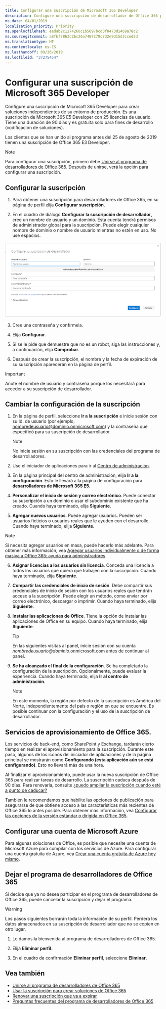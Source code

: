 ```yaml
---
title: Configurar una suscripción de Microsoft 365 Developer
description: Configure una suscripción de desarrollador de Office 365 para crear soluciones independientes de su entorno de producción.
ms.date: 04/01/2019
localization_priority: Priority
ms.openlocfilehash: eadab2c1274260c1b5697bcd3f0473d1469a78c2
ms.sourcegitcommit: a8fbf7863c2bc26a7467270c732e9d15d3cced2d
ms.translationtype: HT
ms.contentlocale: es-ES
ms.lasthandoff: 09/26/2019
ms.locfileid: "37275454"
---
```

# <a name="set-up-a-microsoft-365-developer-subscription"></a>Configurar una suscripción de Microsoft 365 Developer 

Configure una suscripción de Microsoft 365 Developer para crear soluciones independientes de su entorno de producción. Es una suscripción de Microsoft 365 E5 Developer con 25 licencias de usuario. Tiene una duración de 90 días y es gratuita solo para fines de desarrollo (codificación de soluciones). 

Los clientes que se han unido al programa antes del 25 de agosto de 2019 tienen una suscripción de Office 365 E3 Developer.

> [!NOTE] 
> Para configurar una suscripción, primero debe [Unirse al programa de desarrolladores de Office 365](office-365-developer-program.md). Después de unirse, verá la opción para configurar una suscripción.

## <a name="set-up-your-subscription"></a>Configurar la suscripción

1. Para obtener una suscripción para desarrolladores de Office 365, en su página de perfil elija **Configurar suscripción**.

2. En el cuadro de diálogo **Configurar la suscripción de desarrollador**, cree un nombre de usuario y un dominio. Esta cuenta tendrá permisos de administrador global para la suscripción. Puede elegir cualquier nombre de dominio o nombre de usuario mientras no estén en uso. No use espacios.

  ![Configurar el formulario de suscripción](images/5-set-up-form.png)

3. Cree una contraseña y confírmela.

4. Elija **Configurar**.

5. Si se le pide que demuestre que no es un robot, siga las instrucciones y, a continuación, elija **Comprobar**.

6. Después de crear la suscripción, el nombre y la fecha de expiración de su suscripción aparecerán en la página de perfil.

  > [!IMPORTANT]
  > Anote el nombre de usuario y contraseña porque los necesitará para acceder a su suscripción de desarrollador.

## <a name="configure-the-subscription"></a>Cambiar la configuración de la suscripción

1. En la página de perfil, seleccione **Ir a la suscripción** e inicie sesión con su Id. de usuario (por ejemplo, nombredeusuario@dominio.onmicrosoft.com) y la contraseña que especificó para su suscripción de desarrollador.

   > [!NOTE] 
   > No inicie sesión en su suscripción con las credenciales del programa de desarrolladores.

2. Use el iniciador de aplicaciones para ir al [Centro de administración](https://admin.microsoft.com/AdminPortal/Home#/homepage).

3. En la página principal del centro de administración, elija **Ir a la configuración**. Esto le llevará a la página de configuración para **desarrolladores de Microsoft 365 E5**.

4. **Personalizar el inicio de sesión y correo electrónico**. Puede conectar su suscripción a un dominio o usar el subdominio existente que ha creado. Cuando haya terminado, elija **Siguiente**.

5. **Agregar nuevos usuarios**. Puede agregar usuarios. Pueden ser usuarios ficticios o usuarios reales que le ayuden con el desarrollo. Cuando haya terminado, elija **Siguiente**.
    
  > [!NOTE]
  > Si necesita agregar usuarios en masa, puede hacerlo más adelante. Para obtener más información, vea [Agregar usuarios individualmente o de forma masiva a Office 365: ayuda para administradores](https://support.office.com/article/add-users-individually-or-in-bulk-to-office-365-admin-help-1970f7d6-03b5-442f-b385-5880b9c256ec).

6. **Asignar licencias a los usuarios sin licencia**. Conceda una licencia a todos los usuarios que quiera que trabajen con la suscripción. Cuando haya terminado, elija **Siguiente**.

7. **Compartir las credenciales de inicio de sesión**. Debe compartir sus credenciales de inicio de sesión con los usuarios reales que tendrán acceso a la suscripción. Puede elegir un método, como enviar por correo electrónico, descargar o imprimir. Cuando haya terminado, elija **Siguiente**.

8. **Instalar las aplicaciones de Office**. Tiene la opción de instalar las aplicaciones de Office en su equipo. Cuando haya terminado, elija **Siguiente**.

   > [!TIP] 
   > En las siguientes visitas al panel, inicie sesión con su cuenta *nombredeusuario@dominio*.onmicrosoft.com antes de continuar al panel.

9. **Se ha alcanzado el final de la configuración**. Se ha completado la configuración de la suscripción. Opcionalmente, puede evaluar la experiencia. Cuando haya terminado, elija **Ir al centro de administración**.
    
   > [!NOTE] 
   > En este momento, la región por defecto de la suscripción es América del Norte, independientemente del país o región en que se encuentre. Es posible continuar con la configuración y el uso de la suscripción de desarrollador.

## <a name="provision-office-365-services"></a>Servicios de aprovisionamiento de Office 365.

Los servicios de back-end, como SharePoint y Exchange, tardarán cierto tiempo en realizar el aprovisionamiento para la suscripción. Durante este paso, algunos de los iconos del iniciador de aplicaciones y de la página principal se mostrarán como **Configurando (esta aplicación aún se está configurando)**. Esto no llevará más de una hora.

Al finalizar el aprovisionamiento, puede usar la nueva suscripción de Office 365 para realizar tareas de desarrollo. La suscripción caduca después de 90 días. Para renovarla, consulte [¿puedo ampliar la suscripción cuando esté a punto de caducar?](office-365-developer-program-faq.md#renew-subscription)

También le recomendamos que habilite las opciones de publicación para asegurarse de que obtiene acceso a las características más recientes de Office 365 lo antes posible. Para obtener más información, vea [Configurar las opciones de la versión estándar o dirigida en Office 365](https://support.office.com/article/set-up-the-standard-or-targeted-release-options-in-office-365-3b3adfa4-1777-4ff0-b606-fb8732101f47).

## <a name="set-up-a-microsoft-azure-account"></a>Configurar una cuenta de Microsoft Azure

Para algunas soluciones de Office, es posible que necesite una cuenta de Microsoft Azure para compilar con los servicios de Azure. Para configurar una cuenta gratuita de Azure, vea [Crear una cuenta gratuita de Azure hoy mismo](https://azure.microsoft.com/free/).

## <a name="leave-the-office-365-developer-program"></a>Dejar el programa de desarrolladores de Office 365

Si decide que ya no desea participar en el programa de desarrolladores de Office 365, puede cancelar la suscripción y dejar el programa.

  > [!WARNING]
  > Los pasos siguientes borrarán toda la información de su perfil. Perderá los datos almacenados en su suscripción de desarrollador que no se copien en otro lugar.

1. Le damos la bienvenida al programa de desarrolladores de Office 365.

2. Elija **Eliminar perfil**.

3. En el cuadro de confirmación **Eliminar perfil**, seleccione **Eliminar**.

## <a name="see-also"></a>Vea también

- [Unirse al programa de desarrolladores de Office 365](office-365-developer-program.md)
- [Usar la suscripción para crear soluciones de Office 365](build-office-365-solutions.md)
- [Renovar una suscripción que va a expirar](subscription-expiration-and-renewal.md)
- [Preguntas frecuentes del programa de desarrolladores de Office 365](office-365-developer-program-faq.md)
